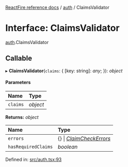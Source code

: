 [ReactFire reference docs](../README.md) / [auth](../modules/auth.md) / ClaimsValidator

# Interface: ClaimsValidator

[auth](../modules/auth.md).ClaimsValidator

## Callable

▸ **ClaimsValidator**(`claims`: { [key: string]: *any*;  }): *object*

#### Parameters

| Name | Type |
| :------ | :------ |
| `claims` | *object* |

**Returns:** *object*

| Name | Type |
| :------ | :------ |
| `errors` | {} \| [*ClaimCheckErrors*](auth.claimcheckerrors.md) |
| `hasRequiredClaims` | *boolean* |

Defined in: [src/auth.tsx:93](https://github.com/FirebaseExtended/reactfire/blob/main/src/auth.tsx#L93)
